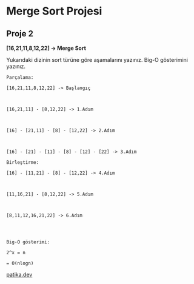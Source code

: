 # Merge Sort Projesi
## Proje 2
**[16,21,11,8,12,22] -> Merge Sort**

Yukarıdaki dizinin sort türüne göre aşamalarını yazınız.
Big-O gösterimini yazınız.
```
Parçalama:

[16,21,11,8,12,22] -> Başlangıç



[16,21,11] - [8,12,22] -> 1.Adım



[16] - [21,11] - [8] - [12,22] -> 2.Adım



[16] - [21] - [11] - [8] - [12] - [22] -> 3.Adım

```
```
Birleştirme: 

[16] - [11,21] - [8] - [12,22] -> 4.Adım



[11,16,21] - [8,12,22] -> 5.Adım



[8,11,12,16,21,22] -> 6.Adım




```


```
Big-O gösterimi:

2^x = n

= O(nlogn)
```

 [patika.dev](https://app.patika.dev/emirhanbalci "patika.profilim")
